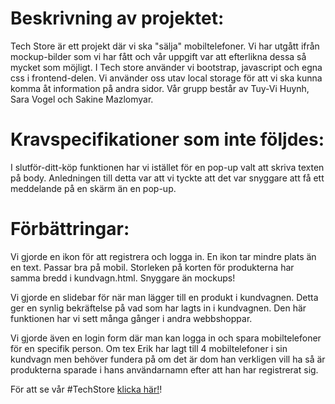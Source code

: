 
# Beskrivning av projektet:

Tech Store är ett projekt där vi ska "sälja" mobiltelefoner. Vi har utgått ifrån mockup-bilder som vi har fått och vår uppgift var att efterlikna dessa så mycket som möjligt. I Tech store använder vi bootstrap, javascript och egna css i frontend-delen. Vi använder oss utav local storage för att vi ska kunna komma åt information på andra sidor. Vår grupp består av Tuy-Vi Huynh, Sara Vogel och Sakine Mazlomyar.

# Kravspecifikationer som inte följdes:

I slutför-ditt-köp funktionen har vi istället för en pop-up valt att skriva texten på body. Anledningen till detta var att vi tyckte att det var snyggare att få ett meddelande på en skärm än en pop-up.

# Förbättringar:

Vi gjorde en ikon för att registrera och logga in. En ikon tar mindre plats än en text. Passar bra på mobil. 
Storleken på korten för produkterna har samma bredd i kundvagn.html. Snyggare än mockups!

Vi gjorde en slidebar för när man lägger till en produkt i kundvagnen. Detta ger en synlig bekräftelse på vad som har lagts in i kundvagnen. Den här funktionen har vi sett många gånger i andra webbshoppar. 

Vi gjorde även en login form där man kan logga in och spara mobiltelefoner för en specifik person. Om tex Erik har lagt till 4 mobiltelefoner i sin kundvagn men behöver fundera på om det är dom han verkligen vill ha så är produkterna sparade i hans användarnamn efter att han har registrerat sig. 

För att se vår #TechStore [klicka här!](https://sakinemazlomyar.github.io/TechStore/)!
